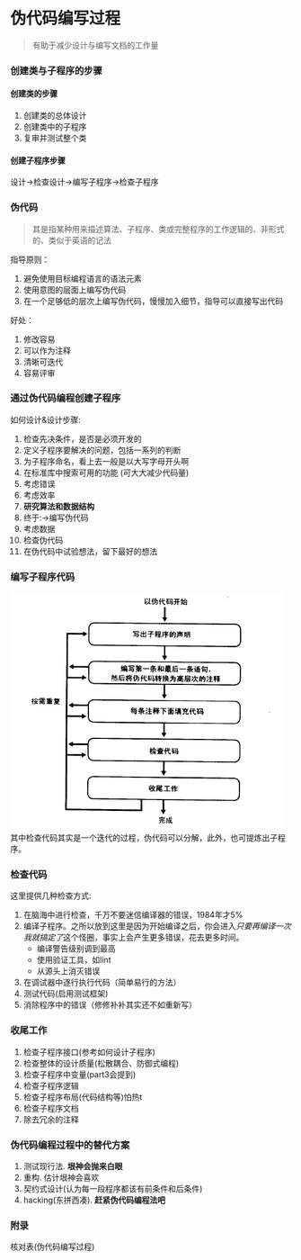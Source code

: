 # 伪代码编写过程
> 有助于减少设计与编写文档的工作量

### 创建类与子程序的步骤
#### 创建类的步骤
1. 创建类的总体设计
2. 创建类中的子程序
3. 复审并测试整个类
#### 创建子程序步骤
设计->检查设计->编写子程序->检查子程序

### 伪代码
> 其是指某种用来描述算法、子程序、类或完整程序的工作逻辑的、非形式的、类似于英语的记法

指导原则：

1. 避免使用目标编程语言的语法元素
2. 使用意图的层面上编写伪代码
3. 在一个足够低的层次上编写伪代码，慢慢加入细节，指导可以直接写出代码


好处：

1. 修改容易
2. 可以作为注释
3. 清晰可迭代
4. 容易评审


### 通过伪代码编程创建子程序
如何设计&设计步骤:

1. 检查先决条件，是否是必须开发的
2. 定义子程序要解决的问题，包括一系列的判断
3. 为子程序命名，看上去一般是以大写字母开头啊
4. 在标准库中搜索可用的功能 (可大大减少代码量)
5. 考虑错误
6. 考虑效率
7. **研究算法和数据结构**
8. 终于:->编写伪代码
9. 考虑数据
10. 检查伪代码
11. 在伪代码中试验想法，留下最好的想法


### 编写子程序代码
![编写子程序代码流程示意图](../img/code_routine.png)
其中检查代码其实是一个迭代的过程，伪代码可以分解，此外，也可提炼出子程序。

### 检查代码
这里提供几种检查方式:

1. 在脑海中进行检查，千万不要迷信编译器的错误，1984年才5%
2. 编译子程序。之所以放到这里是因为开始编译之后，你会进入*只要再编译一次我就搞定了*这个怪圈，事实上会产生更多错误，花去更多时间。
   - 编译警告级别调到最高
   - 使用验证工具，如lint
   - 从源头上消灭错误
3. 在调试器中逐行执行代码（简单易行的方法）
4. 测试代码(启用测试框架)
5. 消除程序中的错误（修修补补其实还不如重新写）


### 收尾工作
1. 检查子程序接口(参考如何设计子程序)
2. 检查整体的设计质量(松散耦合、防御式编程)
3. 检查子程序中变量(part3会提到)
4. 检查子程序逻辑
5. 检查子程序布局(代码结构等)怕热t
6. 检查子程序文档
7. 除去冗余的注释

### 伪代码编程过程中的替代方案
1. 测试现行法. **垠神会抛来白眼**
2. 重构. 估计垠神会喜欢
3. 契约式设计(认为每一段程序都该有前条件和后条件)
4. hacking(东拼西凑). **赶紧伪代码编程法吧**

### 附录
核对表(伪代码编写过程)

